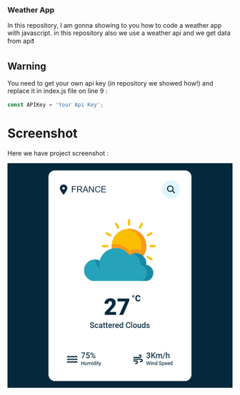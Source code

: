 

### Weather App
In this repository,  I am gonna showing to you how to code a weather app with javascript. in this repository also we use a weather api and we get data from api❗️

## Warning
You need to get your own api key (in repository we showed how!) and replace it in index.js file on line 9 :

```javascript
const APIKey = 'Your Api Key';
```


# Screenshot
Here we have project screenshot :

![screenshot](screenshot.jpg)
